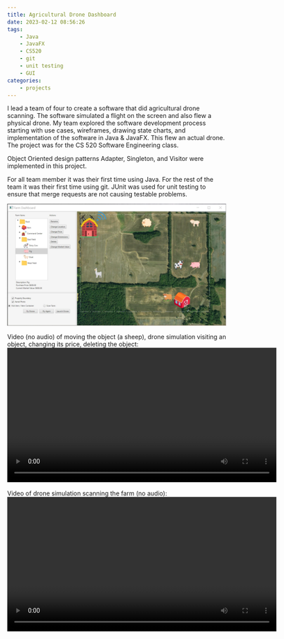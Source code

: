```yaml
---
title: Agricultural Drone Dashboard
date: 2023-02-12 08:56:26
tags:
    - Java
    - JavaFX
    - CS520
    - git
    - unit testing
    - GUI
categories:
    - projects
---
```


I lead a team of four to create a software that did agricultural drone scanning. The software simulated a flight on the screen and also flew a physical drone. My team explored the software development process starting with use cases, wireframes, drawing state charts, and implementation of the software in Java & JavaFX. This flew an actual drone. The project was for the CS 520 Software Engineering class.

Object Oriented design patterns Adapter, Singleton, and Visitor were implemented in this project. 

For all team member it was their first time using Java. For the rest of the team it was their first time using git.
JUnit was used for unit testing to ensure that merge requests are not causing testable problems.

![Agricultural Drone Farm Software Screenshot](/images/ag_drone_ly85.webp)



Video (no audio) of moving the object (a sheep), drone simulation visiting an object, changing its price, deleting the object:
<video controls width="620">
    <source src="/videos/ag_drone-visit_change_delete_q47_vp9.webm" type="video/webm" codecs="vp9">
    Download the <a href="/videos/ag_drone-visit_change_delete_q47_vp9.webm">WEBM</a>
</video>

Video of drone simulation scanning the farm (no audio):
<video controls  width="620">
    <source src="/videos/ag_drone-scan_q70_vp9.webm" type="video/webm" codecs="vp9">
    Download the <a href="/videos/ag_drone-scan_q70_vp9.webm">WEBM</a>
</video>

